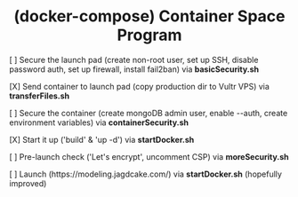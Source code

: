 # <h1 align="center"><span>(docker-compose) </span>Container Space Program</h1>
<p>[ ]<span> Secure the launch pad (create non-root user, set up SSH, disable password auth, set up firewall, install fail2ban) via <strong>basicSecurity.sh</strong></span></p>

<p>[X]<span> Send container to launch pad (copy production dir to Vultr VPS) via <strong>transferFiles.sh</strong></span></p>

<p>[ ] <span>Secure the container (create mongoDB admin user, enable --auth, create environment variables) via <strong>containerSecurity.sh</strong></span></p>

<p>[X]<span> Start it up ('build' & 'up -d') via <strong>startDocker.sh</strong></span></p>

<p>[ ]<span> Pre-launch check ('Let's encrypt', uncomment CSP) via <strong>moreSecurity.sh</strong></span></p>

<p>[ ]<span> Launch (https://modeling.jagdcake.com/) via <strong>startDocker.sh</strong> (hopefully improved)</span></p>



